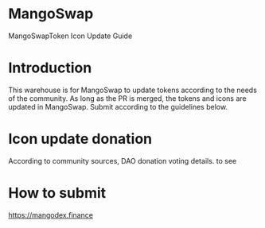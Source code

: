 # MangoSwap
MangoSwapToken Icon Update Guide

# Introduction
This warehouse is for MangoSwap to update tokens according to the needs of the community. As long as the PR is merged, the tokens and icons are updated in MangoSwap. Submit according to the guidelines below.

# Icon update donation
According to community sources, DAO donation voting details. to see

# How to submit
https://mangodex.finance
